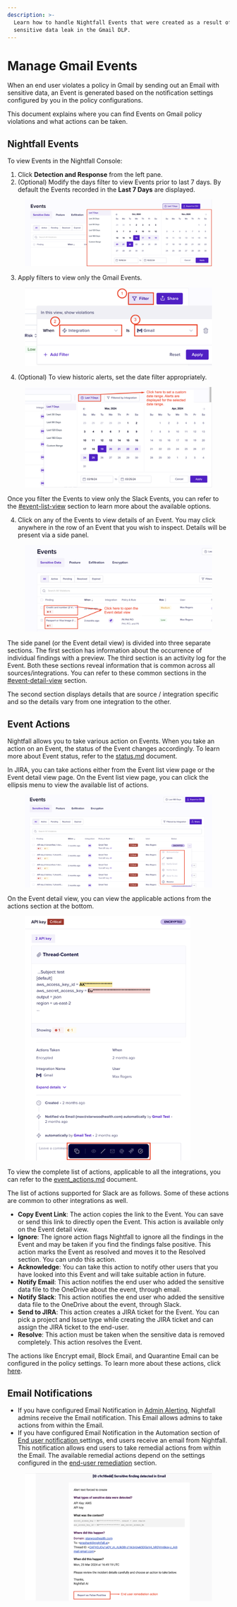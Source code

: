 ```yaml
---
description: >-
  Learn how to handle Nightfall Events that were created as a result of
  sensitive data leak in the Gmail DLP.
---
```


# Manage Gmail Events

When an end user violates a policy in Gmail by sending out an Email with sensitive data, an Event is generated based on the notification settings configured by you in the policy configurations.&#x20;

This document explains where you can find Events on Gmail policy violations and what actions can be taken.

## Nightfall Events

To view Events in the Nightfall Console:

1. Click **Detection and Response** from the left pane.
2. (Optional) Modify the days filter to view Events prior to last 7 days. By default the Events recorded in the **Last 7 Days** are displayed.

<figure><img src="../../.gitbook/assets/image (51).png" alt=""><figcaption></figcaption></figure>

3. Apply filters to view only the Gmail Events.

<figure><img src="../../.gitbook/assets/image (1272).png" alt="" width="563"><figcaption></figcaption></figure>

4. (Optional) To view historic alerts, set the date filter appropriately.

<figure><img src="../../.gitbook/assets/image (337).png" alt=""><figcaption></figcaption></figure>

Once you filter the Events to view only the Slack Events, you can refer to the [#event-list-view](../../dashboard/sdp_events/#event-list-view "mention") section to learn more about the available options.&#x20;

4. Click on any of the Events to view details of an Event. You may click anywhere in the row of an Event that you wish to inspect. Details will be present via a side panel.

<figure><img src="../../.gitbook/assets/image (52).png" alt=""><figcaption></figcaption></figure>

The side panel (or the Event detail view) is divided into three separate sections. The first section has information about the occurrence of individual findings with a preview. The third section is an activity log for the Event. Both these sections reveal information that is common across all sources/integrations. You can refer to these common sections in the [#event-detail-view](../../dashboard/sdp_events/#event-detail-view "mention") section.

The second section displays details that are source / integration specific and so the details vary from one integration to the other.&#x20;

## Event Actions

Nightfall allows you to take various action on Events. When you take an action on an Event, the status of the Event changes accordingly. To learn more about Event status, refer to the [status.md](../../dashboard/sdp_events/status.md "mention") document.

In JIRA, you can take actions either from the Event list view page or the Event detail view page. On the Event list view page, you can click the ellipsis menu to view the available list of actions.&#x20;

<figure><img src="../../.gitbook/assets/image (53).png" alt=""><figcaption></figcaption></figure>

On the Event detail view, you can view the applicable actions from the actions section at the bottom.

<figure><img src="../../.gitbook/assets/image (54).png" alt="" width="375"><figcaption></figcaption></figure>

To view the complete list of actions, applicable to all the integrations, you can refer to the [event\_actions.md](../../dashboard/sdp_events/event_actions.md "mention") document.&#x20;

The list of actions supported for Slack are as follows. Some of these actions are common to other integrations as well.&#x20;

* **Copy Event Link**: The action copies the link to the Event. You can save or send this link to directly open the Event. This action is available only on the Event detail view.
* **Ignore**: The ignore action flags Nightfall to ignore all the findings in the Event and may be taken if you find the findings false positive. This action marks the Event as resolved and moves it to the Resolved section. You can undo this action.&#x20;
* **Acknowledge**:  You can take this action to notify other users that you have looked into this Event and will take suitable action in future.&#x20;
* **Notify Email**: This action notifies the end user who added the sensitive data file to the OneDrive about the event,  through email.
* **Notify Slack**: This action notifies the end user who added the sensitive data file to the OneDrive about the event,  through Slack.
* **Send to JIRA**: This action creates a JIRA ticket for the Event. You can pick a project and Issue type while creating the JIRA ticket and can assign the JIRA ticket to the end-user.
* **Resolve**: This action must be taken when the sensitive data is removed completely. This action resolves the Event.

The actions like Encrypt email, Block Email, and Quarantine Email can be configured in the policy settings. To learn more about these actions, click [here](https://help.nightfall.ai/sensitive-data-protection/gmail-dlp/gmail-policies/advanced-settings#automated-actions).&#x20;

## Email Notifications

* If you have configured Email Notification in [Admin Alerting](advanced_settings.md#admin-alerting), Nightfall admins receive the Email notification. This Email allows admins to take actions from within the Email.&#x20;
* If you have configured Email Notification in the Automation section of [End user notification](advanced_settings.md#end-user-notification)[ ](https://help.nightfall.ai/nightfall-ai/nightfall-for-github/configuring-policies/advanced-settings#end-user-notification)settings, end users receive an email from Nightfall. This notification allows end users to take remedial actions from within the Email. The available remedial actions depend on the settings configured in the [end-user remediation](https://help.nightfall.ai/nightfall-ai/gmail-dlp/gmail-policies/advanced-settings#end-user-remediation) section.

<figure><img src="../../.gitbook/assets/image (333).png" alt=""><figcaption></figcaption></figure>



